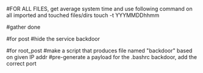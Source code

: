 #FOR ALL FILES, get average system time and use following command on all imported and touched files/dirs
touch -t YYYMMDDhhmm <FILE>

#gather done

#for post
#hide the service backdoor

#for root_post
#make a script that produces file named "backdoor" based on given IP addr
#pre-generate a payload for the .bashrc backdoor, add the correct port

